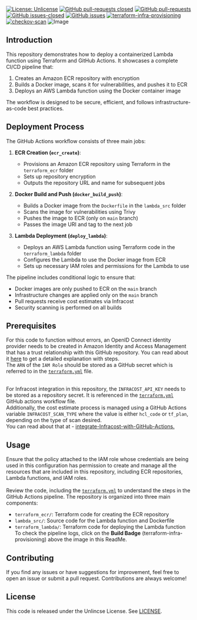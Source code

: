 [![License: Unlicense](https://img.shields.io/badge/license-Unlicense-white.svg)](https://choosealicense.com/licenses/unlicense/) [![GitHub pull-requests closed](https://img.shields.io/github/issues-pr-closed/kunduso/aws-lambda-docker-terraform)](https://github.com/kunduso/aws-lambda-docker-terraform/pulls?q=is%3Apr+is%3Aclosed) [![GitHub pull-requests](https://img.shields.io/github/issues-pr/kunduso/aws-lambda-docker-terraform)](https://GitHub.com/kunduso/aws-lambda-docker-terraform/pull/) 
[![GitHub issues-closed](https://img.shields.io/github/issues-closed/kunduso/aws-lambda-docker-terraform)](https://github.com/kunduso/aws-lambda-docker-terraform/issues?q=is%3Aissue+is%3Aclosed) [![GitHub issues](https://img.shields.io/github/issues/kunduso/aws-lambda-docker-terraform)](https://GitHub.com/kunduso/aws-lambda-docker-terraform/issues/) 
[![terraform-infra-provisioning](https://github.com/kunduso/aws-lambda-docker-terraform/actions/workflows/terraform.yml/badge.svg?branch=main)](https://github.com/kunduso/aws-lambda-docker-terraform/actions/workflows/terraform.yml) [![checkov-scan](https://github.com/kunduso/aws-lambda-docker-terraform/actions/workflows/code-scan.yml/badge.svg?branch=main)](https://github.com/kunduso/aws-lambda-docker-terraform/actions/workflows/code-scan.yml) 
![Image](https://skdevops.files.wordpress.com/2025/05/116-image-0.png)
## Introduction
This repository demonstrates how to deploy a containerized Lambda function using Terraform and GitHub Actions. It showcases a complete CI/CD pipeline that:

1. Creates an Amazon ECR repository with encryption
2. Builds a Docker image, scans it for vulnerabilities, and pushes it to ECR
3. Deploys an AWS Lambda function using the Docker container image

The workflow is designed to be secure, efficient, and follows infrastructure-as-code best practices.

## Deployment Process
The GitHub Actions workflow consists of three main jobs:

1. **ECR Creation (`ecr_create`)**: 
   - Provisions an Amazon ECR repository using Terraform in the `terraform_ecr` folder
   - Sets up repository encryption
   - Outputs the repository URL and name for subsequent jobs

2. **Docker Build and Push (`docker_build_push`)**:
   - Builds a Docker image from the `Dockerfile` in the `lambda_src` folder
   - Scans the image for vulnerabilities using Trivy
   - Pushes the image to ECR (only on `main` branch)
   - Passes the image URI and tag to the next job

3. **Lambda Deployment (`deploy_lambda`)**:
   - Deploys an AWS Lambda function using Terraform code in the `terraform_lambda` folder
   - Configures the Lambda to use the Docker image from ECR
   - Sets up necessary IAM roles and permissions for the Lambda to use

The pipeline includes conditional logic to ensure that:
- Docker images are only pushed to ECR on the `main` branch
- Infrastructure changes are applied only on the `main` branch
- Pull requests receive cost estimates via Infracost
- Security scanning is performed on all builds

## Prerequisites
For this code to function without errors, an OpenID Connect identity provider needs to be created in Amazon Identity and Access Management that has a trust relationship with this GitHub repository. You can read about it [here](https://skundunotes.com/2023/02/28/securely-integrate-aws-credentials-with-github-actions-using-openid-connect/) to get a detailed explanation with steps.
<br />The `ARN` of the `IAM Role` should be stored as a GitHub secret which is referred to in the [`terraform.yml`](./.github/workflows/terraform.yml) file.

<br />For Infracost integration in this repository, the `INFRACOST_API_KEY` needs to be stored as a repository secret. It is referenced in the [`terraform.yml`](./.github/workflows/terraform.yml) GitHub actions workflow file.
<br />Additionally, the cost estimate process is managed using a GitHub Actions variable `INFRACOST_SCAN_TYPE` where the value is either `hcl_code` or `tf_plan`, depending on the type of scan desired.
<br />You can read about that at - [integrate-Infracost-with-GitHub-Actions.](http://skundunotes.com/2023/07/17/estimate-aws-cloud-resource-cost-with-infracost-terraform-and-github-actions/)

## Usage
Ensure that the policy attached to the IAM role whose credentials are being used in this configuration has permission to create and manage all the resources that are included in this repository, including ECR repositories, Lambda functions, and IAM roles.
<br />
<br />Review the code, including the [`terraform.yml`](./.github/workflows/terraform.yml) to understand the steps in the GitHub Actions pipeline. The repository is organized into three main components:
- `terraform_ecr/`: Terraform code for creating the ECR repository
- `lambda_src/`: Source code for the Lambda function and Dockerfile
- `terraform_lambda/`: Terraform code for deploying the Lambda function
<br />To check the pipeline logs, click on the **Build Badge** (terraform-infra-provisioning) above the image in this ReadMe.

## Contributing
If you find any issues or have suggestions for improvement, feel free to open an issue or submit a pull request. Contributions are always welcome!

## License
This code is released under the Unlincse License. See [LICENSE](LICENSE).
